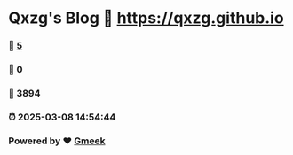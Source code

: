 # Qxzg's Blog :link: https://qxzg.github.io 
### :page_facing_up: [5](https://qxzg.github.io/tag.html) 
### :speech_balloon: 0 
### :hibiscus: 3894 
### :alarm_clock: 2025-03-08 14:54:44 
### Powered by :heart: [Gmeek](https://github.com/Meekdai/Gmeek)
